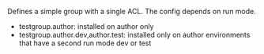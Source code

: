 Defines a simple group with a single ACL. The config depends on run mode.
* testgroup.author: installed on author only
* testgroup.author.dev,author.test: installed only on author environments that have a second run mode dev or test 